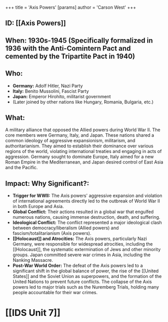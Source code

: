 +++
 title = 'Axis Powers'
[params]
	author = 'Carson West'
+++
## ID: [[Axis Powers]]

## When: 1930s-1945 (Specifically formalized in 1936 with the Anti-Comintern Pact and cemented by the Tripartite Pact in 1940)

## Who: 
*   **Germany:** Adolf Hitler, Nazi Party
*   **Italy:** Benito Mussolini, Fascist Party
*   **Japan:** Emperor Hirohito, militarist government
*   (Later joined by other nations like Hungary, Romania, Bulgaria, etc.)

## What: 

A military alliance that opposed the Allied powers during World War II. The core members were Germany, Italy, and Japan. These nations shared a common ideology of aggressive expansionism, militarism, and authoritarianism. They aimed to establish their dominance over various regions of the world, violating international treaties and engaging in acts of aggression. Germany sought to dominate Europe, Italy aimed for a new Roman Empire in the Mediterranean, and Japan desired control of East Asia and the Pacific.

## Impact: Why Significant?:
*   **Trigger for WWII:** The Axis powers' aggressive expansion and violation of international agreements directly led to the outbreak of World War II in both Europe and Asia.
*   **Global Conflict:**  Their actions resulted in a global war that engulfed numerous nations, causing immense destruction, death, and suffering.
*   **Ideological Conflict:** The conflict represented a major ideological clash between democracy/liberalism (Allied powers) and fascism/totalitarianism (Axis powers).
*   **[[Holocaust]] and Atrocities:** The Axis powers, particularly Nazi Germany, were responsible for widespread atrocities, including the [[Holocaust]], the systematic extermination of Jews and other minority groups.  Japan committed severe war crimes in Asia, including the Nanking Massacre.
*   **Post-War World Order:** The defeat of the Axis powers led to a significant shift in the global balance of power, the rise of the [[United States]] and the Soviet Union as superpowers, and the formation of the United Nations to prevent future conflicts. The collapse of the Axis powers led to major trials such as the Nuremberg Trials, holding many people accountable for their war crimes.

# [[IDS Unit 7]]